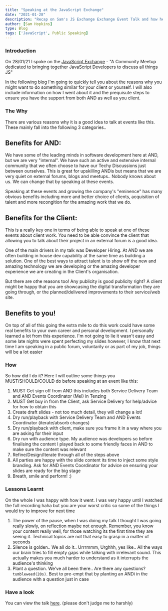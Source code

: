 ```yaml
---
title: "Speaking at the JavaScript Exchange"
date: "2021-01-28"
description: "Recap on Sam's JS Exchange Exchange Event Talk and how he went about it"
author: [Sam Hopkins]
type: Blog
tags: ['JavaScript', Public Speaking]
---
```


### Introduction
On 28/01/21 I spoke on the [JavaScript Exchange](https://www.linkedin.com/company/javascript-exchange/) - "A Community Meetup dedicated to bringing together JavaScript Developers to discuss all things JS"

In the following blog I'm going to quickly tell you about the reasons why you might want to do something similar for your client or yourself. I will also include information on how I went about it and the prequisute steps to ensure you have the support from both AND as well as you client.

### The Why
There are various reasons why it is a good idea to talk at events like this. These mainly fall into the following 3 categories..

## Benefits for AND:
We have some of the leading minds in software development here at AND, but we are very "internal". We have such an active and extensive internal community that we often choose to have our Techy Discussions just between ourselves. This is great for upskilling ANDis but means that we are very quiet on external forums, blogs and meetups.. Nobody knows about us. We can change that by speaking at these events.

Speaking at these events and growing the company's "eminence" has many obvious benefits including more and better choice of clients, acquisition of talent and more recongition for the amazing work that we do. 

## Benefits for the Client:
This is a really key one in terms of being able to speak at one of these events about client work. You need to be able convince the client that allowing you to talk about their project in an external forum is a good idea.

One of the main drivers in my talk was Developer Hiring. At AND we are often building in house dev capability at the same time as building a solution. One of the best ways to attract talent is to show off the new and amazing technology we are developing or the amazing developer experience we are creating in the Client's organisation.

But there are othe reasons too! Any publicity is good publicity right? A client might be happy that you are showcasing the digital transformation they are going through, or the planned/delivered improvements to their service/web site.

## Benefits to you!
On top of all of this going the extra mile to do this work could have some real benefits to your own career and personal development. I personally learned a lot from this experience. I'm not going to lie it wasn't easy and some late nights were spent perfecting my slides however, I know that next time I am speaking in a public forum, voluntarily or as part of my job, things will be a lot easier

### How
So how did I do it? Here I will outline some things you MUST/SHOULD/COULD do before speaking at an event like this:

1. MUST Get sign off from AND this includes both Service Delivery Team and AND Events Coordinator (Mel) in Tenzing
1. MUST Get buy in from the Client, ask Service Delivery for help/advice for how to obtain this
1. Create draft slides - not too much detail, they will change a lot!
1. Dry run/playback with Service Delivery Team and AND Events Coordinator (iterate/absorb changes)
1. Dry run/playback with client, make sure you frame it in a way where you are asking for their input
1. Dry run with audience type. My audience was developers so before finalising the content I played back to some friendly faces in AND to make sure the content was relevant
1. Refine/Design/Iterate through all of the steps above
1. All parties are happy with the slide content its time to inject some style branding. Ask for AND Events Coordinator for advice on ensuring your slides are ready for the big stage
1. Breath, smile and perform! :) 

### Lessons Learnt
On the whole I was happy with how it went. I was very happy until I watched the full recording haha but you are your worst critic so some of the things I would try to improve for next time

1. The power of the pause, when I was doing my talk I thought I was going really slowly, on reflection maybe not enough. Remember, you know your content really well, for those watching its the first time they are seeing it. Technical topics are not that easy to grasp in a matter of seconds
1. Silence is golden.. We all do it.. Urrrmmm, Urghhh, yes like.. All the ways our brain tries to fill empty gaps while talking with irrelevant sound. This actually makes you much harder to understand as it interrupts the audience's thinking
1. Plant a question. We've all been there.. Are there any questions? `tumbleweed(20s)`. Best to pre-empt that by planting an ANDi in the audience with a question just in case

### Have a look

You can view the talk [here](https://www.linuxrecruit.co.uk/blog?title=JSX%20January%20feat%20IBM%20%26%20AND%20Digital&id=163). (please don't judge me to harshly)
